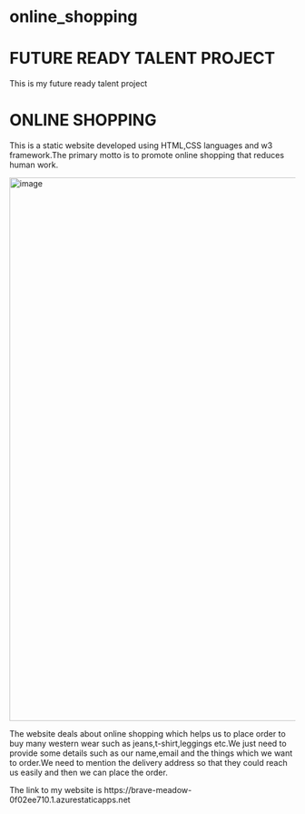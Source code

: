# online_shopping
<h1>FUTURE READY TALENT PROJECT</h1>
<p>This is my future ready talent project</p>
<h1>ONLINE SHOPPING</h1>

<p>This is a static website developed using HTML,CSS languages and w3 framework.The primary motto is to promote online shopping that reduces human work.<p>

<img width="956" alt="image" src="https://user-images.githubusercontent.com/111216473/185289203-e3ff06d0-7f19-48bc-aa1d-813d487eeb49.png">

<p>The website deals about online shopping which helps us to place order to buy many western wear such as jeans,t-shirt,leggings etc.We just need to provide some details such as
our name,email and the things which we want to order.We need to mention the delivery address so that they could reach us easily and then we can place the order.</p>

<p>The link to my website is https://brave-meadow-0f02ee710.1.azurestaticapps.net</p>
